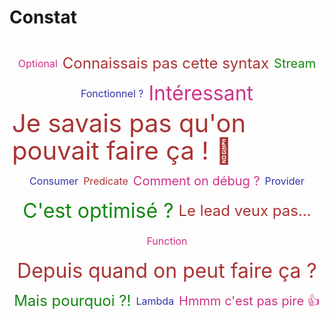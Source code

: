 # Constat

<div class="cloud-container">
    <ul class="cloud" role="navigation" aria-label="Webdev word cloud">
    <li><span href="#" data-weight="2">Optional</span></li>
    <li><span href="#" data-weight="4">Connaissais pas cette syntax</span></li>
    <li><span href="#" data-weight="3">Stream</span></li>
    <li><span href="#" data-weight="2">Fonctionnel ? </span></li>
    <li><span href="#" data-weight="5">Intéressant</span></li>
    <li><span href="#" data-weight="6">Je savais pas qu'on pouvait faire ça ! 🤯</span></li>
    <li><span href="#" data-weight="2">Consumer</span></li>
    <li><span href="#" data-weight="2">Predicate</span></li>
    <li><span href="#" data-weight="3">Comment on débug ?</span></li>
    <li><span href="#" data-weight="2">Provider</span></li>
    <li><span href="#" data-weight="5">C'est optimisé ?</span></li>
    <li><span href="#" data-weight="4">Le lead veux pas...</span></li>
    <li><span href="#" data-weight="2">Function</span></li>
    <li><span href="#" data-weight="5">Depuis quand on peut faire ça ?</span></li>
    <li><span href="#" data-weight="4">Mais pourquoi ?!</span></li>
    <li><span href="#" data-weight="2">Lambda</span></li>
    <li><span href="#" data-weight="3">Hmmm c'est pas pire 👍</span></li>
    </ul>
</div>

<style>
    .cloud-container {
    height: inherit;
    display: flex;
    align-items: center;
    justify-content: center;
    }

    ul.cloud {
    list-style: none;
    padding-left: 0;
    display: flex;
    flex-wrap: wrap;
    align-items: center;
    justify-content: center;
    /* line-height: 2.75rem; */
    line-height: 2.75rem;
    }

    ul.cloud span {
    /*   
    Not supported by any browser at the moment :(
    --size: attr(data-weight number); 
    */
    --size: 4;
    --color: #a33;
    color: var(--color);
    font-size: calc(var(--size) * 0.25rem + 0.5rem);
    display: block;
    padding: 0.125rem 0.25rem;
    position: relative;
    text-decoration: none;
    /* 
    For different tones of a single color
    opacity: calc((15 - (9 - var(--size))) / 15); 
    */
    }

    ul.cloud span[data-weight="1"] { --size: 1; }
    ul.cloud span[data-weight="2"] { --size: 2; }
    ul.cloud span[data-weight="3"] { --size: 3; }
    ul.cloud span[data-weight="4"] { --size: 4; }
    ul.cloud span[data-weight="5"] { --size: 6; }
    ul.cloud span[data-weight="6"] { --size: 8; }
    ul.cloud span[data-weight="7"] { --size: 10; }
    ul.cloud span[data-weight="8"] { --size: 13; }
    ul.cloud span[data-weight="9"] { --size: 16; }

    ul[data-show-value] span::after {
    content: " (" attr(data-weight) ")";
    font-size: 1rem;
    }

    ul.cloud li:nth-child(2n+1) span { --color: #181; }
    ul.cloud li:nth-child(3n+1) span { --color: #33a; }
    ul.cloud li:nth-child(4n+1) span { --color: #c38; }

    ul.cloud span:focus {
    outline: 1px dashed;
    }

    ul.cloud span::before {
    content: "";
    position: absolute;
    top: 0;
    left: 50%;
    width: 0;
    height: 100%;
    background: var(--color);
    transform: translate(-50%, 0);
    opacity: 0.15;
    transition: width 0.25s;
    }

    ul.cloud span:focus::before,
    ul.cloud span:hover::before {
    width: 100%;
    }
</style>
